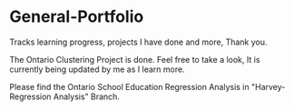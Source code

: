 # General-Portfolio
Tracks learning progress, projects I have done and more, Thank you.

The Ontario Clustering Project is done. Feel free to take a look, It is currently being updated by me as I learn more.

Please find the Ontario School Education Regression Analysis in "Harvey-Regression Analysis" Branch.
